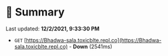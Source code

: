 # 📖 Summary
Last updated: **12/2/2021, 9:33:30 PM**

- `GET` [https://Bhadwa-sala.toxicblte.repl.co](https://Bhadwa-sala.toxicblte.repl.co) - **Down** (2541ms)
